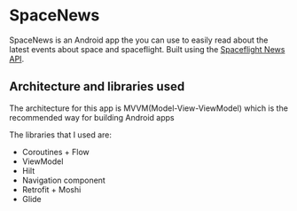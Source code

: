 # SpaceNews

SpaceNews is an Android app the you can use to easily read about the latest events about space and spaceflight.
Built using the [Spaceflight News API](https://spaceflightnewsapi.net).


## Architecture and libraries used

The architecture for this app is MVVM(Model-View-ViewModel) which is the recommended way for building Android apps

The libraries that I used are:
- Coroutines + Flow
- ViewModel
- Hilt
- Navigation component
- Retrofit + Moshi
- Glide

